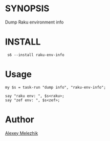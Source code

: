 # SYNOPSIS

Dump Raku environment info

# INSTALL

     s6 --install raku-env-info

# Usage

```
my $s = task-run "dump info", "raku-env-info";

say "raku env: ", $s<raku>;
say "zef env: ", $s<zef>;
```

# Author

[Alexey Melezhik](mailto:melezhik@gmail.com)


